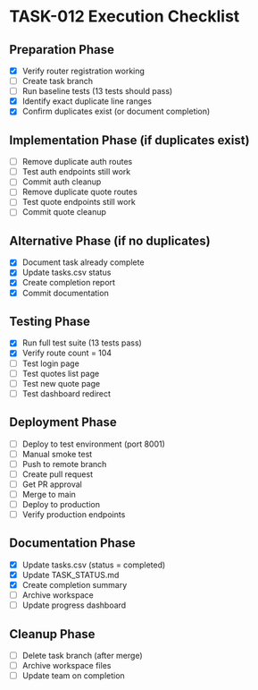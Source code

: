 # TASK-012 Execution Checklist

## Preparation Phase
- [x] Verify router registration working
- [ ] Create task branch
- [ ] Run baseline tests (13 tests should pass)
- [x] Identify exact duplicate line ranges
- [x] Confirm duplicates exist (or document completion)

## Implementation Phase (if duplicates exist)
- [ ] Remove duplicate auth routes
- [ ] Test auth endpoints still work
- [ ] Commit auth cleanup
- [ ] Remove duplicate quote routes
- [ ] Test quote endpoints still work
- [ ] Commit quote cleanup

## Alternative Phase (if no duplicates)
- [x] Document task already complete
- [x] Update tasks.csv status
- [x] Create completion report
- [x] Commit documentation

## Testing Phase
- [x] Run full test suite (13 tests pass)
- [x] Verify route count = 104
- [ ] Test login page
- [ ] Test quotes list page
- [ ] Test new quote page
- [ ] Test dashboard redirect

## Deployment Phase
- [ ] Deploy to test environment (port 8001)
- [ ] Manual smoke test
- [ ] Push to remote branch
- [ ] Create pull request
- [ ] Get PR approval
- [ ] Merge to main
- [ ] Deploy to production
- [ ] Verify production endpoints

## Documentation Phase
- [x] Update tasks.csv (status = completed)
- [x] Update TASK_STATUS.md
- [x] Create completion summary
- [ ] Archive workspace
- [ ] Update progress dashboard

## Cleanup Phase
- [ ] Delete task branch (after merge)
- [ ] Archive workspace files
- [ ] Update team on completion
